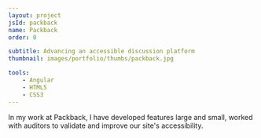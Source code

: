 ```yaml
---
layout: project
jsId: packback
name: Packback
order: 0

subtitle: Advancing an accessible discussion platform
thumbnail: images/portfolio/thumbs/packback.jpg

tools:
    - Angular
    - HTML5
    - CSS3
---
```


In my work at Packback, I have developed features large and small, worked
with auditors to validate and improve our site's accessibility.
